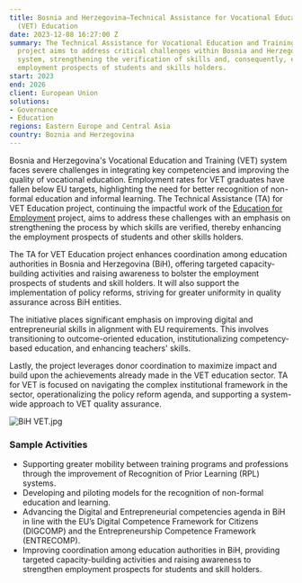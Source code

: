 ```yaml
---
title: Bosnia and Herzegovina—Technical Assistance for Vocational Education and Training
  (VET) Education
date: 2023-12-08 16:27:00 Z
summary: The Technical Assistance for Vocational Education and Training (VET) Education
  project aims to address critical challenges within Bosnia and Herzegovina's education
  system, strengthening the verification of skills and, consequently, enhancing the
  employment prospects of students and skills holders.
start: 2023
end: 2026
client: European Union
solutions:
- Governance
- Education
regions: Eastern Europe and Central Asia
country: Boznia and Herzegovina
---
```


Bosnia and Herzegovina's Vocational Education and Training (VET) system faces severe challenges in integrating key competencies and improving the quality of vocational education. Employment rates for VET graduates have fallen below EU targets, highlighting the need for better recognition of non-formal education and informal learning. The Technical Assistance (TA) for VET Education project, continuing the impactful work of the [Education for Employment](https://www.dai.com/our-work/projects/bosnia-and-herzegovina-education-for-employment) project, aims to address these challenges with an emphasis on strengthening the process by which skills are verified, thereby enhancing the employment prospects of students and other skills holders. 

The TA for VET Education project enhances coordination among education authorities in Bosnia and Herzegovina (BiH), offering targeted capacity-building activities and raising awareness to bolster the employment prospects of students and skill holders. It will also support the implementation of policy reforms, striving for greater uniformity in quality assurance across BiH entities.

The initiative places significant emphasis on improving digital and entrepreneurial skills in alignment with EU requirements. This involves transitioning to outcome-oriented education, institutionalizing competency-based education, and enhancing teachers' skills.

Lastly, the project leverages donor coordination to maximize impact and build upon the achievements already made in the VET education sector. TA for VET is focused on navigating the complex institutional framework in the sector, operationalizing the policy reform agenda, and supporting a system-wide approach to VET quality assurance.

![BiH VET.jpg](/uploads/BiH%20VET.jpg)

### Sample Activities 

* Supporting greater mobility between training programs and professions through the improvement of Recognition of Prior Learning (RPL) systems.
* Developing and piloting models for the recognition of non-formal education and learning.
* Advancing the Digital and Entrepreneurial competencies agenda in BiH in line with the EU’s Digital Competence Framework for Citizens (DIGCOMP) and the Entrepreneurship Competence Framework (ENTRECOMP).
* Improving coordination among education authorities in BiH, providing targeted capacity-building activities and raising awareness to strengthen employment prospects for students and skill holders.
